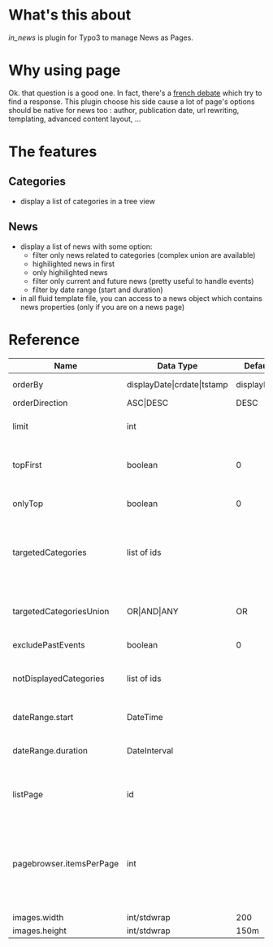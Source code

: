 # What's this about
_in_news_ is plugin for Typo3 to manage News as Pages.

# Why using page
Ok. that question is a good one. In fact, there's a [french debate](https://www.youtube.com/watch?v=D5AuZfrW_lY&index=16&list=PLnszbTENO-kXsPiTquOPpUwzNjOSv3OFI) which try to find a response. This plugin choose his side cause a lot of page's options should be native for news too : author, publication date, url rewriting, templating, advanced content layout, ...
  
# The features  
## Categories  
 - display a list of categories in a tree view


## News  

 - display a list of news with some option:
   - filter only news related to categories (complex union are available)
   - highilighted news in first
   - only highilighted news
   - filter only current and future news (pretty useful to handle events)
   - filter by date range (start and duration)
 - in all fluid template file, you can access to a news object which contains news properties (only if you are on a news page)

# Reference
Name                       | Data Type                           | Default     | Description
---------------------------|-------------------------------------|-------------|------------
orderBy                    | displayDate&#124;crdate&#124;tstamp | displayDate | manage order by a field
orderDirection             | ASC&#124;DESC                       | DESC        | order direction
limit                      | int                                 |             | limit the number of results
topFirst                   | boolean                             | 0           | display hightlighted news before others
onlyTop                    | boolean                             | 0           | display only hightlighted news
targetedCategories         | list of ids                         |             | display only news related to categories (you can add more complex filter like 1,2&8)
targetedCategoriesUnion    | OR&#124;AND&#124;ANY                          | OR          | define the relation between targeted categories
excludePastEvents          | boolean                             | 0           | hide past news
notDisplayedCategories     | list of ids                         |             | hide some categories in listing (the category filter still work)
dateRange.start            | DateTime                            |             | start date of the range filter
dateRange.duration         | DateInterval                        |             | duration of the range in addition to dateRange.start
listPage                   | id                                  |             | pid of the page which contains a listing of news
pagebrowser.itemsPerPage   | int                                 |             | activate pagebrowser (template must contains pagebrowser viewhelper) and limit number of items per page
images.width               | int/stdwrap                         | 200         | width of image
images.height              | int/stdwrap                         | 150m        | height of image
